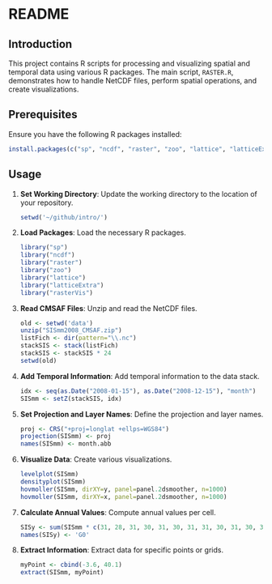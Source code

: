 # README

## Introduction

This project contains R scripts for processing and visualizing spatial and temporal data using various R packages. The main script, `RASTER.R`, demonstrates how to handle NetCDF files, perform spatial operations, and create visualizations.

## Prerequisites

Ensure you have the following R packages installed:

```r
install.packages(c("sp", "ncdf", "raster", "zoo", "lattice", "latticeExtra", "rasterVis"))
```

## Usage

1. **Set Working Directory**: Update the working directory to the location of your repository.
    ```r
    setwd('~/github/intro/')
    ```

2. **Load Packages**: Load the necessary R packages.
    ```r
    library("sp")
    library("ncdf")
    library("raster")
    library("zoo")
    library("lattice")
    library("latticeExtra")
    library("rasterVis")
    ```

3. **Read CMSAF Files**: Unzip and read the NetCDF files.
    ```r
    old <- setwd('data')
    unzip("SISmm2008_CMSAF.zip")
    listFich <- dir(pattern="\\.nc")
    stackSIS <- stack(listFich)
    stackSIS <- stackSIS * 24
    setwd(old)
    ```

4. **Add Temporal Information**: Add temporal information to the data stack.
    ```r
    idx <- seq(as.Date("2008-01-15"), as.Date("2008-12-15"), "month")
    SISmm <- setZ(stackSIS, idx)
    ```

5. **Set Projection and Layer Names**: Define the projection and layer names.
    ```r
    proj <- CRS("+proj=longlat +ellps=WGS84")
    projection(SISmm) <- proj
    names(SISmm) <- month.abb
    ```

6. **Visualize Data**: Create various visualizations.
    ```r
    levelplot(SISmm)
    densityplot(SISmm)
    hovmoller(SISmm, dirXY=y, panel=panel.2dsmoother, n=1000)
    hovmoller(SISmm, dirXY=x, panel=panel.2dsmoother, n=1000)
    ```

7. **Calculate Annual Values**: Compute annual values per cell.
    ```r
    SISy <- sum(SISmm * c(31, 28, 31, 30, 31, 30, 31, 31, 30, 31, 30, 31)) / 1000
    names(SISy) <- 'G0'
    ```

8. **Extract Information**: Extract data for specific points or grids.
    ```r
    myPoint <- cbind(-3.6, 40.1)
    extract(SISmm, myPoint)
    ```

